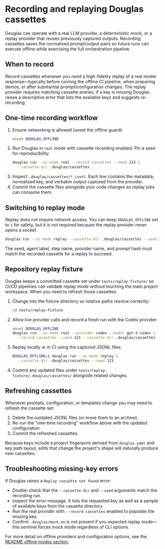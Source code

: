 # Recording and replaying Douglas cassettes

Douglas can operate with a real LLM provider, a deterministic mock, or a replay provider that reuses previously captured outputs. Recording cassettes saves the normalised prompt/output pairs so future runs can execute offline while exercising the full orchestration pipeline.

## When to record

Record cassettes whenever you need a high-fidelity replay of a real model response—typically before running the offline CI pipeline, when preparing demos, or after substantial prompt/configuration changes. The replay provider requires matching cassette entries; if a key is missing Douglas raises a descriptive error that lists the available keys and suggests re-recording.

## One-time recording workflow

1. Ensure networking is allowed (unset the offline guard):
   ```bash
   unset DOUGLAS_OFFLINE
   ```
2. Run Douglas in `real` mode with cassette recording enabled. Pin a seed for reproducibility:
   ```bash
   douglas run --ai-mode real --record-cassettes --seed 123 \
     --cassette-dir .douglas/cassettes
   ```
3. Inspect `.douglas/cassettes/*.jsonl`. Each line contains the metadata, normalised key, and verbatim output captured from the provider.
4. Commit the cassette files alongside your code changes so replay jobs can consume them.

## Switching to replay mode

Replay does not require network access. You can keep `DOUGLAS_OFFLINE` set to `1` for safety, but it is not required because the replay provider never opens a socket.

```bash
douglas run --ai-mode replay --cassette-dir .douglas/cassettes --seed 123
```

The seed, agent label, step name, provider name, and prompt hash must match the recorded cassette for a replay to succeed.

## Repository replay fixture

Douglas keeps a committed cassette set under `tests/replay-fixture/` so CI/CD pipelines can validate replay mode without touching the main project workspace. When you need to refresh those cassettes:

1. Change into the fixture directory so relative paths resolve correctly:
   ```bash
   cd tests/replay-fixture
   ```
2. Allow live provider calls and record a fresh run with the Codex provider:
   ```bash
   unset DOUGLAS_OFFLINE
   douglas run --ai-mode real --provider codex --model gpt-5-codex \
     --record-cassettes --seed 123 --cassette-dir .douglas/cassettes
   ```
3. Replay locally or in CI using the captured JSONL files:
   ```bash
   DOUGLAS_OFFLINE=1 douglas run --ai-mode replay \
     --cassette-dir .douglas/cassettes --seed 123
   ```
4. Commit any updated files under `tests/replay-fixture/.douglas/cassettes/` alongside related changes.

## Refreshing cassettes

Whenever prompts, configuration, or templates change you may need to refresh the cassette set:

1. Delete the outdated JSONL files (or move them to an archive).
2. Re-run the "one-time recording" workflow above with the updated configuration.
3. Commit the refreshed cassettes.

Because keys include a project fingerprint derived from `douglas.yaml` and key path layout, edits that change the project's shape will naturally produce new cassettes.

## Troubleshooting missing-key errors

If Douglas raises a `Replay cassette not found` error:

- Double-check that the `--cassette-dir` and `--seed` arguments match the recording run.
- Inspect the error message. It lists the requested key as well as a sample of available keys from the cassette directory.
- Run the real provider with `--record-cassettes` enabled to populate the missing key.
- Confirm `.douglas/mock.on` is not present if you expected replay mode—this sentinel forces mock mode regardless of CLI options.

For more detail on offline providers and configuration options, see the [README offline modes section](../README.md#offline-modes).
